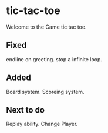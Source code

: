 # tic-tac-toe

Welcome to the Game tic tac toe.

## Fixed

endline on greeting.
stop a infinite loop.

## Added

Board system. 
Scoreing system.

## Next to do

Replay ability.
Change Player.

